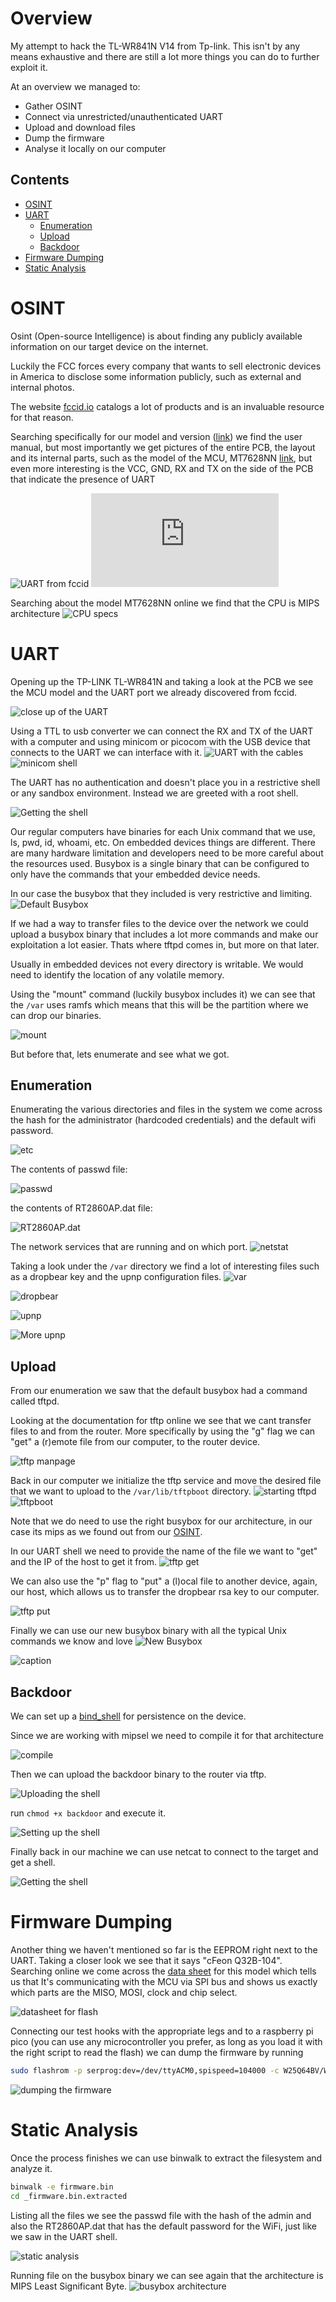 # Overview
My attempt to hack the TL-WR841N V14 from Tp-link.
This isn't by any means exhaustive and there are still a lot more things you can do to further exploit it.

At an overview we managed to:
- Gather OSINT
- Connect via unrestricted/unauthenticated UART
- Upload and download files
- Dump the firmware
- Analyse it locally on our computer

## Contents
- [OSINT](#OSINT)
- [UART](#UART)
   - [Enumeration](#Enumeration)
   - [Upload](#Upload)
   - [Backdoor](#Backdoor)
- [Firmware Dumping](#Firmware-Dumping)
- [Static Analysis](#Static-Analysis)


# OSINT
Osint (Open-source Intelligence) is about finding any publicly available information on our target device on the internet.

Luckily the FCC forces every company that wants to sell electronic devices in America to disclose some information publicly, such as external and internal photos.

The website [fccid.io](https://fccid.io/) catalogs a lot of products and is an invaluable resource for that reason.

Searching specifically for our model and version ([link](https://fccid.io/TE7WR841NV14)) we find the user manual, but most importantly we get pictures of the entire PCB, the layout and its internal parts, such as the model of the MCU, MT7628NN [link](https://fccid.io/TE7WR841NV14/Internal-Photos/TE7WR841NV14-Inphoto-3687060), but even more interesting is the VCC, GND, RX and TX on the side of the PCB that indicate the presence of UART

![UART from fccid](Attachments/20240907084259.png)
![MCU](https://cdn-0.fccid.io/png.php?id=3687060&page=2)

Searching about the model MT7628NN online we find that the CPU is MIPS architecture
![CPU specs](Attachments/20240624183324.png)


# UART
Opening up the TP-LINK TL-WR841N and taking a look at the PCB we see the MCU model and the UART port we already discovered from fccid.

![close up of the UART](Attachments/_20240907_081714.jpg)

 Using a TTL to usb converter we can connect the RX and TX of the UART with a computer and using minicom or picocom with the USB device that connects to the UART we can interface with it.
![UART with the cables](Attachments/_20240907_082140.jpg)
![minicom shell](Attachments/20240624175227.png)

The UART has no authentication and doesn't place you in a restrictive shell or any sandbox environment. Instead we are greeted with a root shell.

![Getting the shell](Attachments/20240624175313.png)

Our regular computers have binaries for each Unix command that we use, ls, pwd, id, whoami, etc.
On embedded devices things are different. There are many hardware limitation and developers need to be more careful about the resources used.
Busybox is a single binary that can be configured to only have the commands that your embedded device needs.

In our case the busybox that they included is very restrictive and limiting. 
![Default Busybox](Attachments/20240624175151.png)

If we had a way to transfer files to the device over the network we could upload a busybox binary that includes a lot more commands and make our exploitation a lot easier. Thats where tftpd comes in, but more on that later.

Usually in embedded devices not every directory is writable. We would need to identify the location of any volatile memory.

Using the "mount" command (luckily busybox includes it) we can see that the `/var` uses ramfs which means that this will be the partition where we can drop our binaries.

![mount](Attachments/20240624175341.png)

But before that, lets enumerate and see what we got.

## Enumeration
Enumerating the various directories and files in the system we come across the hash for the administrator (hardcoded credentials) and the default wifi password.

![etc](Attachments/20240624175443.png)

The contents of passwd file:

![passwd](Attachments/20240624175516_1.png)

the contents of RT2860AP.dat file:

![RT2860AP.dat](Attachments/20240624182010_1.png)

The network services that are running and on which port.
![netstat](Attachments/20240624180135.png)

Taking a look under the `/var` directory we find a lot of interesting files such as a dropbear key and the upnp configuration files.
![var](Attachments/20240624180835.png)

![dropbear](Attachments/20240624180817.png)

![upnp](20240624181013.png)

![More upnp](Attachments/20240624181053.png)

## Upload
From our enumeration we saw that the default busybox had a command called tftpd.

Looking at the documentation for tftp online we see that we cant transfer files to and from the router.
More specifically by using the "g" flag we can "get" a (r)emote file from our computer, to the router device.

![tftp manpage](Attachments/20240624184708.png)

Back in our computer we initialize the tftp service and move the desired file that we want to upload to the `/var/lib/tftpboot` directory.
![starting tftpd](Attachments/20240624184915.png)
![tftpboot](Attachments/20240624184930.png)

Note that we do need to use the right busybox for our architecture, in our case its mips as we found out from our [OSINT](#OSINT).

In our UART shell we need to provide the name of the file we want to "get" and the IP of the host to get it from.
![tftp get](Attachments/20240624185129.png)

We can also use the "p" flag to "put" a (l)ocal file to another device, again, our host, which allows us to transfer the dropbear rsa key to our computer.

![tftp put](Attachments/20240624193303.png)

Finally we can use our new busybox binary with all the typical Unix commands we know and love
![New Busybox](Attachments/20240624185348.png)

![caption](Attachments/20240624200241.png)


## Backdoor
We can set up a [bind_shell](https://github.com/0xp055um/Malware_Development/blob/main/Bind_Shell) for persistence on the device. 

Since we are working with mipsel we need to compile it for that architecture

![compile](Attachments/20240922154257.png)

Then we can upload the backdoor binary to the router via tftp.

![Uploading the shell](Attachments/20240922145143.png)

run `chmod +x backdoor` and execute it.

![Setting up the shell](Attachments/20240922145405.png)

Finally back in our machine we can use netcat to connect to the target and get a shell.

![Getting the shell](Attachments/20240922145447.png)

# Firmware Dumping
Another thing we haven't mentioned so far is the EEPROM right next to the UART.
Taking a closer look we see that it says "cFeon Q32B-104".
Searching online we come across the [data sheet](https://www.alldatasheet.com/datasheet-pdf/pdf/458184/EON/EN25Q32B-104HIP.html) for this model which tells us that It's communicating with the MCU via SPI bus and shows us exactly which parts are the MISO, MOSI, clock and chip select.

![datasheet for flash](Attachments/20240907102208.png)

Connecting our test hooks with the appropriate legs and to a raspberry pi pico (you can use any microcontroller you prefer, as long as you load it with the right script to read the flash) we can dump the firmware by running 
```bash
sudo flashrom -p serprog:dev=/dev/ttyACM0,spispeed=104000 -c W25Q64BV/W25Q64CV/W25Q64FV -r firmware.bin
```
![dumping the firmware](Attachments/_20240907_081355.jpg)


# Static Analysis
Once the process finishes we can use binwalk to extract the filesystem and analyze it.
```bash
binwalk -e firmware.bin
cd _firmware.bin.extracted
```

Listing all the files we see the passwd file with the hash of the admin and also the RT2860AP.dat that has the default password for the WiFi, just like we saw in the UART shell.

![static analysis](Attachments/20240907085900.png)

Running file on the busybox binary we can see again that the architecture is MIPS Least Significant Byte.
![busybox architecture](Attachments/20240907164145.png)

